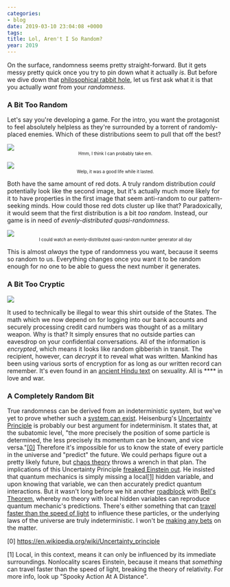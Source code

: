 ```yaml
---
categories:
- blog
date: 2019-03-10 23:04:08 +0000
tags:
title: Lol, Aren't I So Random?
year: 2019
---
```

On the surface, randomness seems pretty straight-forward. But it gets messy pretty quick once you try to pin down what it actually _is_. But before we dive down that <a href="#philosophy">philosophical rabbit hole</a>, let us first ask what it is that you actually _want_ from your _randomness_.



### A Bit Too Random
Let's say you're developing a game. For the intro, you want the protagonist to feel absolutely helpless as they're surrounded by a torrent of randomly-placed enemies. Which of these distributions seem to pull that off the best?
<p style="text-align: center"><img src='/imgs/50_random.png' style='display:block; margin: 0 auto;' />
<span style="font-size: x-small;">Hmm, I think I can probably take em.</span></p>

<p style="text-align: center"><img src="/imgs/50_distributed_quasirandom.png" style="display:block; margin: 0 auto;" />
<span style="font-size: x-small;">Welp, it was a good life while it lasted.</span></p>

Both have the same amount of red dots. A truly random distribution _could_ potentially look like the second image, but it's actually much more likely for it to have properties in the first image that seem anti-random to our pattern-seeking minds. How could those red dots cluster up like that? Paradoxically, it would seem that the first distribution is a bit _too random_. Instead, our game is in need of _evenly-distributed quasi-randomness_. 

<p style="text-align: center"><a href="/imgs/quasi_random.gif"><img src="/imgs/quasi_random.gif" style="display:block; margin: 0 auto;" /></a>
<span style="font-size: x-small;">I could watch an evenly-distributed quasi-random number generator all day</span></p>

This is almost _always_ the type of randomness you want, because it seems so random to us. Everything changes once you want it to be random enough for no one to be able to guess the next number it generates.

### A Bit Too Cryptic
<a href="/imgs/illegal_rsa_shirt.jpg"><img src="/imgs/illegal_rsa_shirt.jpg" style="display:block; margin: 0 auto;" /></a>

It used to technically be illegal to wear this shirt outside of the States. The math which we now depend on for logging into our bank accounts and securely processing credit card numbers was thought of as a military weapon. Why is that? It simply ensures that no outside parties can eavesdrop on your confidential conversations. All of the information is _encrypted_, which means it looks like random gibberish in transit. The recipient, however, can _decrypt_ it to reveal what was written. Mankind has been using various sorts of encryption for as long as our written record can remember. It's even found in an <a href="https://en.wikipedia.org/wiki/Mlecchita_vikalpa">ancient Hindu text</a> on sexuality. All is **** in love and war.

<span id="philosophy"></span>
### A Completely Random Bit
True randomness can be derived from an indeterministic system, but we've yet to prove whether such a <a href="https://en.wikipedia.org/wiki/Indeterminism">system can exist</a>. Heisenburg's <a href="https://www.britannica.com/science/uncertainty-principle/media/614029/216617">Uncertainty Principle</a> is probably our best argument for indeterminism. It states that, at the subatomic level, "the more precisely the position of some particle is determined, the less precisely its momentum can be known, and vice versa."<a href="#ref0">[0]</a> Therefore it's impossible for us to know the state of every particle in the universe and "predict" the future. We could perhaps figure out a pretty likely future, but <a href="https://en.wikipedia.org/wiki/Chaos_theory">chaos theory</a> throws a wrench in that plan. The implications of this Uncertainty Principle <a href="https://en.wiktionary.org/wiki/God_does_not_play_dice_with_the_universe">freaked Einstein out</a>. He insisted that quantum mechanics is simply missing a local<a href="#ref1">[1]</a> hidden variable, and upon knowing that variable, we can then accurately predict quantum interactions. But it wasn't long before we hit another <a href="/imgs/epr_paradox.PNG">roadblock</a> with <a href="/imgs/bells_theorem.PNG">Bell's Theorem</a>, whereby no theory with local hidden variables can reproduce quantum mechanic's predictions. There's either something that can <a href="https://en.wikipedia.org/wiki/Tachyon">travel faster than the speed of light</a> to influence these particles, or the underlying laws of the universe are truly indeterministic. I won't be <a href="/writes/wanderlust/">making any bets</a> on the matter.

<span id="ref0">[0]</span> https://en.wikipedia.org/wiki/Uncertainty_principle

<span id="ref1">[1]</span> Local, in this context, means it can only be influenced by its immediate surroundings. Nonlocality scares Einstein, because it means that _something_ can travel faster than the speed of light, breaking the theory of relativity. For more info, look up "Spooky Action At A Distance".